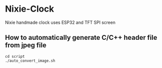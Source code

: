 # Nixie-Clock
Nixie handmade clock uses ESP32 and TFT SPI screen

## How to automatically generate C/C++ header file from jpeg file
```
cd script
./auto_convert_image.sh
```